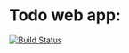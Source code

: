Todo web app:
=================================

[![Build Status](https://travis-ci.org/muhsinali/todo-app.svg?branch=master)](https://travis-ci.org/muhsinali/todo-app)



